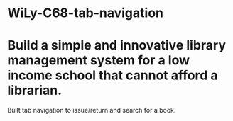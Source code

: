 # WiLy-C68-tab-navigation
# Build a simple and innovative library management system for a low income school that cannot afford a librarian.
Built tab navigation to issue/return and search for a book.
